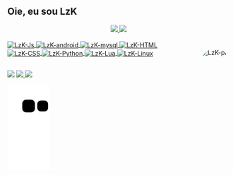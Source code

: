 ## Oie, eu sou LzK
<div align="center">
  <a href="https://github.com/001zk">
  <img height="130em" src="https://github-readme-stats.vercel.app/api?username=001zk&show_icons=true&theme=synthwave&include_all_commits=true&count_private=true"/>
  <img height="130em" src="https://github-readme-stats.vercel.app/api/top-langs/?username=001zk&layout=compact&langs_count=7&theme=synthwave"/>
</div>
<div style="display: inline_block"><br>
  

  <img align="center" alt="LzK-Js" height="32" width="130" src="https://img.shields.io/badge/JavaScript-323330?style=for-the-badge&logo=javascript&logoColor=F7DF1E">
  <img align="center" alt="LzK-android" height="32" width="130" src="https://img.shields.io/badge/Android-3DDC84?style=for-the-badge&logo=android&logoColor=white">
  <img align="center" alt="LzK-mysql" height="32" width="130" src="https://img.shields.io/badge/MySQL-005C84?style=for-the-badge&logo=mysql&logoColor=white">
  <img align="center" alt="LzK-HTML" height="32" width="130" src="https://img.shields.io/badge/HTML5-E34F26?style=for-the-badge&logo=html5&logoColor=white">
  <div/>
  <img align="center" alt="LzK-CSS" height="32" width="130" src="https://img.shields.io/badge/CSS3-1572B6?style=for-the-badge&logo=css3&logoColor=white">
  <img align="center" alt="LzK-Python" height="32" width="130" src="https://img.shields.io/badge/Python-FFD43B?style=for-the-badge&logo=python&logoColor=blue">
  <img align="center" alt="LzK-Lua" height="32" width="130" src="https://img.shields.io/badge/Lua-FFFFFF?style=for-the-badge&logo=Lua&logoColor=blue">
  <img align="center" alt="LzK-Linux" height="32" width="130" src="https://img.shields.io/badge/Linux-FCC624?style=for-the-badge&logo=linux&logoColor=black">
  
 <img align="right" alt="LzK-pic" height="100" style="border-radius:50px;" src="https://cdn.discordapp.com/attachments/854597857390231574/957490480583704616/e2bdc49223e075dd7ddf810756b119ad.jpg">
  </div>
  
  ##
 
<div> 
  <a href="https://instagram.com/lzk001?utm_medium=copy_link/" target="_blank"><img src="https://img.shields.io/badge/-Instagram-%23E4405F?style=for-the-badge&logo=instagram&logoColor=white" target="_blank"></a>
 <a href="https://discord.gg/T9nNYbS32E" target="_blank"> <img src="https://img.shields.io/badge/Discord-7289DA?style=for-the-badge&logo=discord&logoColor=white" target="_blank"> </a> 
  <a href = "mailto:Luizgustavobarros32@gmail.com"> <img src="https://img.shields.io/badge/-Gmail-%23333?style=for-the-badge&logo=gmail&logoColor=white" target="_blank"> </a>
  </div>

 
<div>
  
![Snake animation](https://github.com/001zk/001zk/blob/output/github-contribution-grid-snake.svg)



 
  
  
</div>
